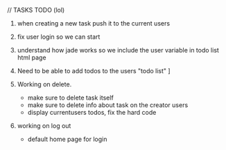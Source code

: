 // TASKS TODO (lol)

1. when creating a new task push it to the current users
2. fix user login so we can start 
3. understand how jade works so we include the user variable in todo list html page
4. Need to be able to add todos to the users "todo list"                 ]
5. Working on delete.
	- make sure to delete task itself
	- make sure to delete info about task on the creator users 
	- display currentusers todos, fix the hard code   

6. working on log out  
	- default home page for login                                                                                                                                                                                     